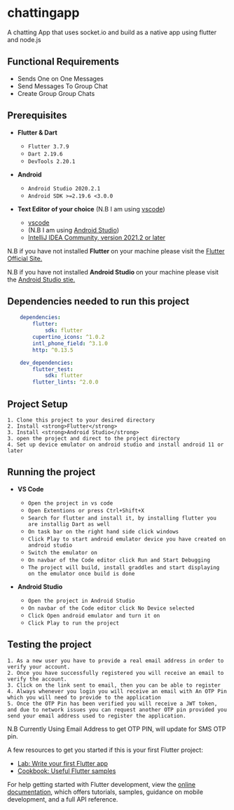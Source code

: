 # chattingapp

A chatting App that uses socket.io and build as a native app using flutter and node.js

## Functional Requirements

<ul>
    <li>Sends One on One Messages</li>
    <li>Send Messages To Group Chat</li>
    <li>Create Group Group Chats</li>
</ul>

## Prerequisites
- **Flutter & Dart**
    - `Flutter 3.7.9`
    - `Dart 2.19.6`
    - `DevTools 2.20.1`
    
- **Android**
    - `Android Studio 2020.2.1`
    - `Android SDK >=2.19.6 <3.0.0`

 - **Text Editor of your choice** (N.B I am using [vscode](https://code.visualstudio.com/download))
    - [vscode](https://code.visualstudio.com/download)
    - (N.B I am using [Android Studio](https://developer.android.com/studio))
    - [IntelliJ IDEA Community, version 2021.2 or later ](https://www.jetbrains.com/idea/download/#section=windows)

N.B if you have not installed <strong>Flutter </strong> on your machine please visit the [Flutter Official Site.](https://docs.flutter.dev/get-started/install) 

N.B if you have not installed <strong>Android Studio </strong> on your machine please visit the [Android Studio stie.](https://developer.android.com/studio)

## Dependencies needed to run this project

```yaml
    dependencies:
        flutter:
            sdk: flutter
        cupertino_icons: ^1.0.2
        intl_phone_field: ^3.1.0
        http: ^0.13.5

    dev_dependencies:
        flutter_test:
            sdk: flutter
        flutter_lints: ^2.0.0
```

## Project Setup
    1. Clone this project to your desired directory
    2. Install <strong>Flutter</strong>
    3. Install <strong>Android Studio</strong>
    3. open the project and direct to the project directory
    4. Set up device emulator on android studio and install android 11 or later

## Running the project
- **VS Code**
    - `Open the project in vs code`
    - `Open Extentions or press Ctrl+Shift+X`
    - `Search for flutter and install it, by installing flutter you are installig Dart as well`
    - `On task bar on the right hand side click windows `
    - `Click Play to start android emulator device you have created on android studio`
    - `Switch the emulator on`
    - `On navbar of the Code editor click Run and Start Debugging`
    - `The project will build, install graddles and start displaying on the emulator once build is done`

- **Android Studio**
    - `Open the project in Android Studio`
    - `On navbar of the Code editor click No Device selected`
    - `Click Open android emulator and turn it on`
    - `Click Play to run the project`

## Testing the project
    1. As a new user you have to provide a real email address in order to verify your account.
    2. Once you have successfully registered you will receive an email to verify the account.
    3. Click on the link sent to email, then you can be able to register 
    4. Always whenever you login you will receive an email with An OTP Pin which you will need to provide to the application 
    5. Once the OTP Pin has been verified you will receive a JWT token, and due to network issues you can request another OTP pin provided you send your email address used to register the application.

N.B Currently Using Email Address to get OTP PIN, will update for SMS OTP pin.

A few resources to get you started if this is your first Flutter project:

- [Lab: Write your first Flutter app](https://docs.flutter.dev/get-started/codelab)
- [Cookbook: Useful Flutter samples](https://docs.flutter.dev/cookbook)

For help getting started with Flutter development, view the
[online documentation](https://docs.flutter.dev/), which offers tutorials,
samples, guidance on mobile development, and a full API reference.
